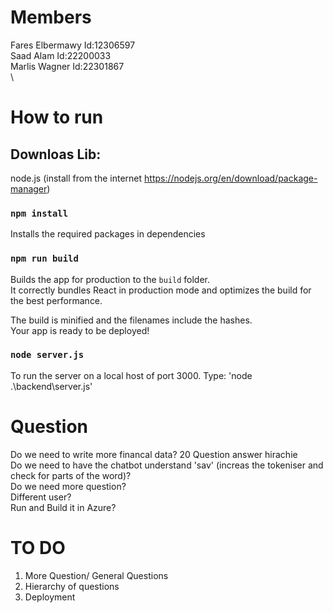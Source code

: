 # Members

Fares Elbermawy    Id:12306597\
Saad Alam          Id:22200033\
Marlis Wagner      Id:22301867\
\


# How to run

## Downloas Lib:

node.js (install from the internet https://nodejs.org/en/download/package-manager)

### `npm install`
Installs the required packages in dependencies

### `npm run build`

Builds the app for production to the `build` folder.\
It correctly bundles React in production mode and optimizes the build for the best performance.

The build is minified and the filenames include the hashes.\
Your app is ready to be deployed!

### `node server.js`

To run the server on a local host of port 3000. Type: 'node .\backend\server.js'

# Question

Do we need to write more financal data? 20 Question answer hirachie\
Do we need to have the chatbot understand 'sav' (increas the tokeniser and check for parts of the word)?\
Do we need more question?\
Different user?\
Run and Build it in Azure?

# TO DO

1. More Question/ General Questions
2. Hierarchy of questions
3. Deployment